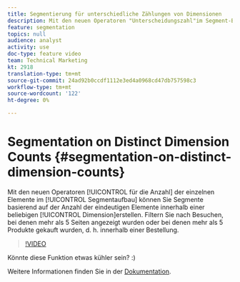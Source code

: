 ```yaml
---
title: Segmentierung für unterschiedliche Zählungen von Dimensionen
description: Mit den neuen Operatoren "Unterscheidungszahl"im Segment-Builder können Sie je nach der Anzahl der eindeutigen Elemente innerhalb einer Dimension segmentieren. Filtern Sie nach Besuchen, bei denen mehr als 5 Seiten angezeigt wurden oder bei denen mehr als 5 Produkte gekauft wurden, d. h. innerhalb einer Bestellung.
feature: segmentation
topics: null
audience: analyst
activity: use
doc-type: feature video
team: Technical Marketing
kt: 2918
translation-type: tm+mt
source-git-commit: 24ad92b0ccdf1112e3ed4a0968cd47db757598c3
workflow-type: tm+mt
source-wordcount: '122'
ht-degree: 0%

---
```



# Segmentation on Distinct Dimension Counts {#segmentation-on-distinct-dimension-counts}

Mit den neuen Operatoren [!UICONTROL für die Anzahl] der einzelnen Elemente im [!UICONTROL Segmentaufbau] können Sie Segmente basierend auf der Anzahl der eindeutigen Elemente innerhalb einer beliebigen [!UICONTROL Dimension]erstellen. Filtern Sie nach Besuchen, bei denen mehr als 5 Seiten angezeigt wurden oder bei denen mehr als 5 Produkte gekauft wurden, d. h. innerhalb einer Bestellung.

>[!VIDEO](https://video.tv.adobe.com/v/27257/?quality=9)

Könnte diese Funktion etwas kühler sein? :)

Weitere Informationen finden Sie in der [Dokumentation](https://marketing.adobe.com/resources/help/en_US/analytics/segment/seg_operators.html).

